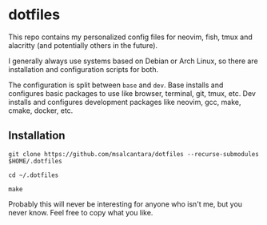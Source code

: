 # dotfiles

This repo contains my personalized config files for neovim, fish, tmux and alacritty (and potentially others in the future).

I generally always use systems based on Debian or Arch Linux, so there are installation and configuration scripts for both.

The configuration is split between `base` and `dev`. Base installs and configures basic packages to use like browser, 
terminal, git, tmux, etc. Dev installs and configures development packages like neovim, gcc, make, cmake, docker, etc.

## Installation
  ```
  git clone https://github.com/msalcantara/dotfiles --recurse-submodules $HOME/.dotfiles 

  cd ~/.dotfiles

  make
  ```

Probably this will never be interesting for anyone who isn't me, but you never know. Feel free to copy what you like.
